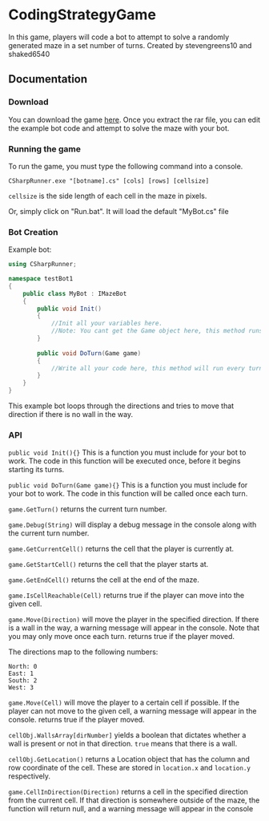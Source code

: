 # CodingStrategyGame
In this game, players will code a bot to attempt to solve a randomly generated maze in a set number of turns. Created by stevengreens10 and shaked6540

## Documentation
### Download
You can download the game [here](https://mega.nz/#!0ghm3TDQ!fk0iFgCTSFZGgvD_2y0e9BhqP4tx2uTuL4dFvLXR3CQ).
Once you extract the rar file, you can edit the example bot code and attempt to solve the maze with your bot.
### Running the game
To run the game, you must type the following command into a console.
```
CSharpRunner.exe "[botname].cs" [cols] [rows] [cellsize]
```
`cellsize` is the side length of each cell in the maze in pixels.

Or, simply click on "Run.bat". It will load the default "MyBot.cs" file

### Bot Creation
Example bot: 
```csharp
using CSharpRunner;

namespace testBot1
{
    public class MyBot : IMazeBot
    {
        public void Init()
        {
            //Init all your variables here.
            //Note: You cant get the Game object here, this method runs only once before the first turn
        }
        
        public void DoTurn(Game game)
        {
            //Write all your code here, this method will run every turn
        }
    }
}
```
This example bot loops through the directions and tries to move that direction if there is no wall in the way.

### API
`public void Init(){}` This is a function you must include for your bot to work. The code in this function will be executed once, before it begins starting its turns.

`public void DoTurn(Game game){}` This is a function you must include for your bot to work. The code in this function will be called once each turn.

`game.GetTurn()` returns the current turn number.

`game.Debug(String)` will display a debug message in the console along with the current turn number.

`game.GetCurrentCell()` returns the cell that the player is currently at.

`game.GetStartCell()` returns the cell that the player starts at.

`game.GetEndCell()` returns the cell at the end of the maze.

`game.IsCellReachable(Cell)` returns true if the player can move into the given cell.

`game.Move(Direction)` will move the player in the specified direction. If there is a wall in the way, a warning message will appear in the console. Note that you may only move once each turn. returns true if the player moved.

The directions map to the following numbers: 
```
North: 0
East: 1
South: 2
West: 3
```

`game.Move(Cell)` will move the player to a certain cell if possible. If the player can not move to the given cell, a warning message will appear in the console. returns true if the player moved.

`cellObj.WallsArray[dirNumber]` yields a boolean that dictates whether a wall is present or not in that direction. `true` means that there is a wall.

`cellObj.GetLocation()` returns a Location object that has the column and row coordinate of the cell. These are stored in `location.x` and `location.y` respectively.

`game.CellInDirection(Direction)` returns a cell in the specified direction from the current cell. If that direction is somewhere outside of the maze, the function will return null, and a warning message will appear in the console


